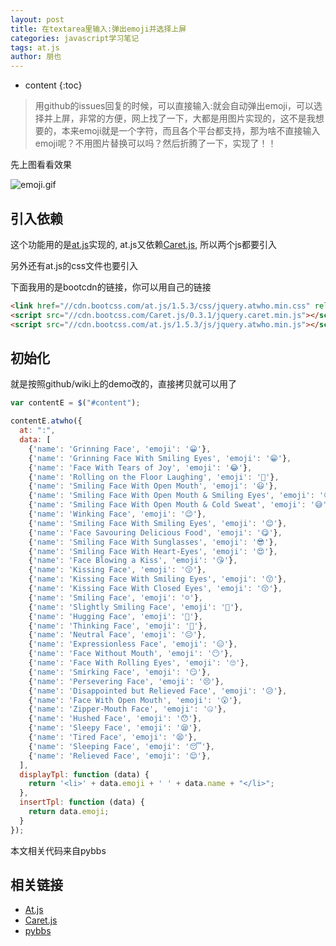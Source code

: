 ```yaml
---
layout: post
title: 在textarea里输入:弹出emoji并选择上屏
categories: javascript学习笔记
tags: at.js
author: 朋也
---
```


* content
{:toc}

> 用github的issues回复的时候，可以直接输入:就会自动弹出emoji，可以选择并上屏，非常的方便，网上找了一下，大都是用图片实现的，这不是我想要的，本来emoji就是一个字符，而且各个平台都支持，那为啥不直接输入emoji呢？不用图片替换可以吗？然后折腾了一下，实现了！！

先上图看看效果

![emoji.gif](/assets/emoji.gif)




## 引入依赖

这个功能用的是[at.js](https://github.com/ichord/At.js)实现的, at.js又依赖[Caret.js](https://github.com/ichord/Caret.js), 所以两个js都要引入

另外还有at.js的css文件也要引入

下面我用的是bootcdn的链接，你可以用自己的链接

```html
<link href="//cdn.bootcss.com/at.js/1.5.3/css/jquery.atwho.min.css" rel="stylesheet">
<script src="//cdn.bootcss.com/Caret.js/0.3.1/jquery.caret.min.js"></script>
<script src="//cdn.bootcss.com/at.js/1.5.3/js/jquery.atwho.min.js"></script>
```

## 初始化

就是按照github/wiki上的demo改的，直接拷贝就可以用了

```js
var contentE = $("#content");

contentE.atwho({
  at: ":",
  data: [
    {'name': 'Grinning Face', 'emoji': '😀'},
    {'name': 'Grinning Face With Smiling Eyes', 'emoji': '😁'},
    {'name': 'Face With Tears of Joy', 'emoji': '😂'},
    {'name': 'Rolling on the Floor Laughing', 'emoji': '🤣'},
    {'name': 'Smiling Face With Open Mouth', 'emoji': '😃'},
    {'name': 'Smiling Face With Open Mouth & Smiling Eyes', 'emoji': '😄'},
    {'name': 'Smiling Face With Open Mouth & Cold Sweat', 'emoji': '😅'},
    {'name': 'Winking Face', 'emoji': '😉'},
    {'name': 'Smiling Face With Smiling Eyes', 'emoji': '😊'},
    {'name': 'Face Savouring Delicious Food', 'emoji': '😋'},
    {'name': 'Smiling Face With Sunglasses', 'emoji': '😎'},
    {'name': 'Smiling Face With Heart-Eyes', 'emoji': '😍'},
    {'name': 'Face Blowing a Kiss', 'emoji': '😘'},
    {'name': 'Kissing Face', 'emoji': '😗'},
    {'name': 'Kissing Face With Smiling Eyes', 'emoji': '😙'},
    {'name': 'Kissing Face With Closed Eyes', 'emoji': '😚'},
    {'name': 'Smiling Face', 'emoji': '☺️'},
    {'name': 'Slightly Smiling Face', 'emoji': '🙂'},
    {'name': 'Hugging Face', 'emoji': '🤗'},
    {'name': 'Thinking Face', 'emoji': '🤔'},
    {'name': 'Neutral Face', 'emoji': '😐'},
    {'name': 'Expressionless Face', 'emoji': '😑'},
    {'name': 'Face Without Mouth', 'emoji': '😶'},
    {'name': 'Face With Rolling Eyes', 'emoji': '🙄'},
    {'name': 'Smirking Face', 'emoji': '😏'},
    {'name': 'Persevering Face', 'emoji': '😣'},
    {'name': 'Disappointed but Relieved Face', 'emoji': '😥'},
    {'name': 'Face With Open Mouth', 'emoji': '😮'},
    {'name': 'Zipper-Mouth Face', 'emoji': '🤐'},
    {'name': 'Hushed Face', 'emoji': '😯'},
    {'name': 'Sleepy Face', 'emoji': '😪'},
    {'name': 'Tired Face', 'emoji': '😫'},
    {'name': 'Sleeping Face', 'emoji': '😴'},
    {'name': 'Relieved Face', 'emoji': '😌'},
  ],
  displayTpl: function (data) {
    return '<li>' + data.emoji + ' ' + data.name + "</li>";
  },
  insertTpl: function (data) {
    return data.emoji;
  }
});
```

本文相关代码来自pybbs

## 相关链接

- [At.js](https://github.com/ichord/At.js)
- [Caret.js](https://github.com/ichord/Caret.js)
- [pybbs](https://github.com/tomoya92/pybbs)
